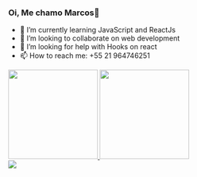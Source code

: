 ### Oi, Me chamo Marcos👋

- 🌱 I’m currently learning JavaScript and ReactJs
- 👯 I’m looking to collaborate on web development
- 🤔 I’m looking for help with Hooks on react
- 📫 How to reach me: +55 21 964746251

<div>
<a href="https://github.com/GonMarcos">
<img height="180em" src="https://github-readme-stats.vercel.app/api/top-langs/?username=GonMarcos&layout=compact&langs_count=7&theme=dracula"/>
<img height="180em" src="https://github-readme-stats.vercel.app/api?username=GonMarcos&show_icons=true&theme=dracula&include_all_commits=true&count_private=true"/>
</div>

<div>
<a href="https://www.linkedin.com/in/marcos-gonçalves-45685012a/" target="_blank"><img src="https://img.shields.io/badge/-LinkedIn-%230077B5?style=for-the-badge&logo=linkedin&logoColor=white" target="_blank"></a>   
</div>
